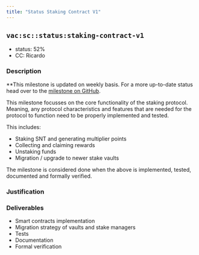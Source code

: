 ```yaml
---
title: "Status Staking Contract V1"
---
```

## `vac:sc::status:staking-contract-v1`


- status: 52%
- CC: Ricardo

### Description

**This milestone is updated on weekly basis. For a more up-to-date status head over to the [milestone on GitHub](https://github.com/logos-co/staking/milestone/1).

This milestone focusses on the core functionality of the staking protocol.
Meaning, any protocol characteristics and features that are needed for the protocol to function need to be properly implemented and tested.

This includes:

- Staking SNT and generating multiplier points
- Collecting and claiming rewards
- Unstaking funds
- Migration / upgrade to newer stake vaults

The milestone is considered done when the above is implemented, tested, documented and formally verified.

### Justification


### Deliverables

- Smart contracts implementation
- Migration strategy of vaults and stake managers
- Tests
- Documentation
- Formal verification

